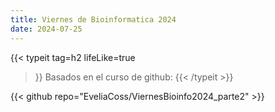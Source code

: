 ```yaml
---
title: Viernes de Bioinformatica 2024
date: 2024-07-25
---
```


{{< typeit 
  tag=h2
  lifeLike=true
>}}
Basados en el curso de github: 
{{< /typeit >}}


{{< github repo="EveliaCoss/ViernesBioinfo2024_parte2" >}}
